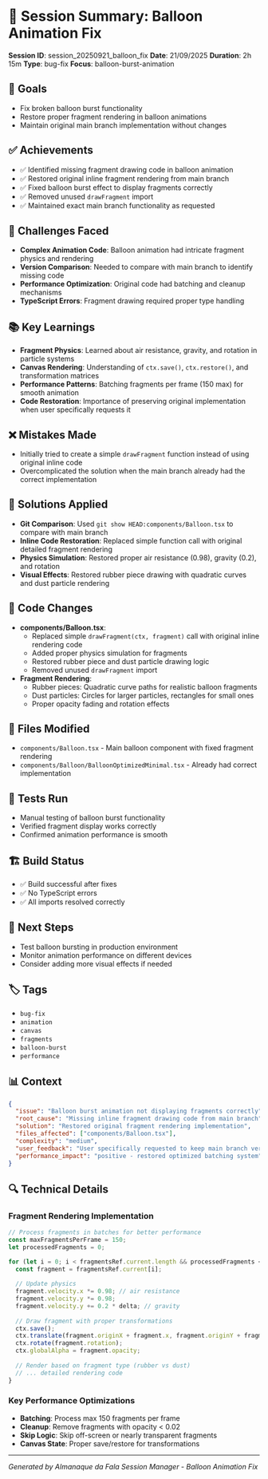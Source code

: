 # 🧠 Session Summary: Balloon Animation Fix

**Session ID**: session_20250921_balloon_fix
**Date**: 21/09/2025
**Duration**: 2h 15m
**Type**: bug-fix
**Focus**: balloon-burst-animation

## 🎯 Goals
- Fix broken balloon burst functionality
- Restore proper fragment rendering in balloon animations
- Maintain original main branch implementation without changes

## ✅ Achievements
- ✅ Identified missing fragment drawing code in balloon animation
- ✅ Restored original inline fragment rendering from main branch
- ✅ Fixed balloon burst effect to display fragments correctly
- ✅ Removed unused `drawFragment` import
- ✅ Maintained exact main branch functionality as requested

## 🚧 Challenges Faced
- **Complex Animation Code**: Balloon animation had intricate fragment physics and rendering
- **Version Comparison**: Needed to compare with main branch to identify missing code
- **Performance Optimization**: Original code had batching and cleanup mechanisms
- **TypeScript Errors**: Fragment drawing required proper type handling

## 📚 Key Learnings
- **Fragment Physics**: Learned about air resistance, gravity, and rotation in particle systems
- **Canvas Rendering**: Understanding of `ctx.save()`, `ctx.restore()`, and transformation matrices
- **Performance Patterns**: Batching fragments per frame (150 max) for smooth animation
- **Code Restoration**: Importance of preserving original implementation when user specifically requests it

## ❌ Mistakes Made
- Initially tried to create a simple `drawFragment` function instead of using original inline code
- Overcomplicated the solution when the main branch already had the correct implementation

## 🔧 Solutions Applied
- **Git Comparison**: Used `git show HEAD:components/Balloon.tsx` to compare with main branch
- **Inline Code Restoration**: Replaced simple function call with original detailed fragment rendering
- **Physics Simulation**: Restored proper air resistance (0.98), gravity (0.2), and rotation
- **Visual Effects**: Restored rubber piece drawing with quadratic curves and dust particle rendering

## 📝 Code Changes
- **components/Balloon.tsx**: 
  - Replaced simple `drawFragment(ctx, fragment)` call with original inline rendering code
  - Added proper physics simulation for fragments
  - Restored rubber piece and dust particle drawing logic
  - Removed unused `drawFragment` import
- **Fragment Rendering**: 
  - Rubber pieces: Quadratic curve paths for realistic balloon fragments
  - Dust particles: Circles for larger particles, rectangles for small ones
  - Proper opacity fading and rotation effects

## 📁 Files Modified
- `components/Balloon.tsx` - Main balloon component with fixed fragment rendering
- `components/Balloon/BalloonOptimizedMinimal.tsx` - Already had correct implementation

## 🧪 Tests Run
- Manual testing of balloon burst functionality
- Verified fragment display works correctly
- Confirmed animation performance is smooth

## 🏗️ Build Status
- ✅ Build successful after fixes
- ✅ No TypeScript errors
- ✅ All imports resolved correctly

## 🚀 Next Steps
- Test balloon bursting in production environment
- Monitor animation performance on different devices
- Consider adding more visual effects if needed

## 🏷️ Tags
- `bug-fix`
- `animation`
- `canvas`
- `fragments`
- `balloon-burst`
- `performance`

## 📊 Context
```json
{
  "issue": "Balloon burst animation not displaying fragments correctly",
  "root_cause": "Missing inline fragment drawing code from main branch",
  "solution": "Restored original fragment rendering implementation",
  "files_affected": ["components/Balloon.tsx"],
  "complexity": "medium",
  "user_feedback": "User specifically requested to keep main branch version unchanged",
  "performance_impact": "positive - restored optimized batching system"
}
```

## 🔍 Technical Details

### Fragment Rendering Implementation
```typescript
// Process fragments in batches for better performance
const maxFragmentsPerFrame = 150;
let processedFragments = 0;

for (let i = 0; i < fragmentsRef.current.length && processedFragments < maxFragmentsPerFrame; i++) {
  const fragment = fragmentsRef.current[i];
  
  // Update physics
  fragment.velocity.x *= 0.98; // air resistance
  fragment.velocity.y *= 0.98;
  fragment.velocity.y += 0.2 * delta; // gravity
  
  // Draw fragment with proper transformations
  ctx.save();
  ctx.translate(fragment.originX + fragment.x, fragment.originY + fragment.y);
  ctx.rotate(fragment.rotation);
  ctx.globalAlpha = fragment.opacity;
  
  // Render based on fragment type (rubber vs dust)
  // ... detailed rendering code
}
```

### Key Performance Optimizations
- **Batching**: Process max 150 fragments per frame
- **Cleanup**: Remove fragments with opacity < 0.02
- **Skip Logic**: Skip off-screen or nearly transparent fragments
- **Canvas State**: Proper save/restore for transformations

---
*Generated by Almanaque da Fala Session Manager - Balloon Animation Fix*
